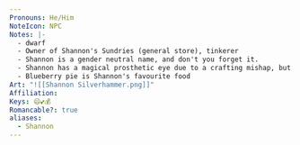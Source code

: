 ```yaml
---
Pronouns: He/Him
NoteIcon: NPC
Notes: |-
  - dwarf
  - Owner of Shannon's Sundries (general store), tinkerer
  - Shannon is a gender neutral name, and don't you forget it. 
  - Shannon has a magical prosthetic eye due to a crafting mishap, but wears an eyepatch because some find the eye unsettling
  - Blueberry pie is Shannon's favourite food
Art: "![[Shannon Silverhammer.png]]"
Affiliation: 
Keys: 😄💕💰
Romancable?: true
aliases:
  - Shannon
---
```

